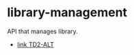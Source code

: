 # library-management
API that manages library.
- [link TD2-ALT](https://petstore.swagger.io/?url=https://raw.githubusercontent.com/mampiononavoahary/library-management/aos-td2-alt-std22093/docs/api.yml)